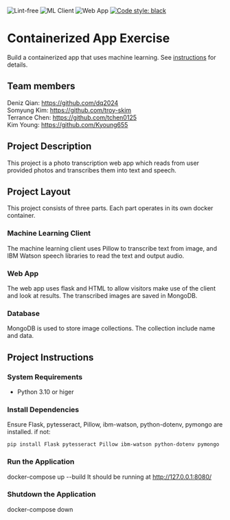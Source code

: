 ![Lint-free](https://github.com/nyu-software-engineering/containerized-app-exercise/actions/workflows/lint.yml/badge.svg)
![ML Client](https://github.com/software-students-spring2024/4-containerized-app-exercise-team-dttt4/actions/workflows/mlclient.yml/badge.svg)
![Web App](https://github.com/software-students-spring2024/4-containerized-app-exercise-team-dttt4/actions/workflows/webapp.yml/badge.svg)
[![Code style: black](https://img.shields.io/badge/code%20style-black-000000.svg)](https://github.com/psf/black)

# Containerized App Exercise

Build a containerized app that uses machine learning. See [instructions](./instructions.md) for details.


## Team members

Deniz Qian: https://github.com/dq2024 \
Somyung Kim: https://github.com/troy-skim \
Terrance Chen: https://github.com/tchen0125 \
Kim Young: https://github.com/Kyoung655

## Project Description
This project is a photo transcription web app 
which reads from user provided photos and 
transcribes them into text and speech.

## Project Layout
This project consists of three parts. Each part operates
in its own docker container.

### Machine Learning Client
The machine learning client uses Pillow to transcribe text 
from image, and IBM Watson speech libraries to 
read the text and output audio. 

### Web App
The web app uses flask and HTML to allow visitors make
 use of the client and look at results. The transcribed images are saved in MongoDB.

### Database
MongoDB is used to store image collections. The collection include name and data. 

## Project Instructions

### System Requirements
- Python 3.10 or higer

### Install Dependencies
Ensure Flask, pytesseract, Pillow, ibm-watson, python-dotenv, pymongo are installed.
if not:
```
pip install Flask pytesseract Pillow ibm-watson python-dotenv pymongo
```

### Run the Application
docker-compose up --build
It should be running at http://127.0.0.1:8080/

### Shutdown the Application
docker-compose down    